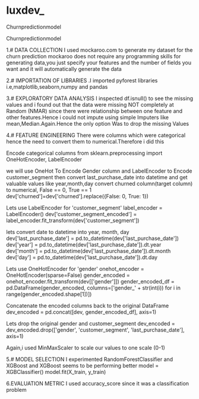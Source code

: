 # luxdev_
Churnpredictionmodel

Churnpredictionmodel

1.# DATA COLLECTION I used mockaroo.com to generate my dataset for the churn prediction mockaroo does not require any programming skills for generating data,you just specify your features and the number of fields you want and it will automatically generate the data

2.# IMPORTATION OF LIBRARIES .I imported pyforest libraries i.e,matplotlib,seaborn,numpy and pandas

3.# EXPLORATORY DATA ANALYSIS I inspected df.isnull() to see the missing values and i found out that the data were missing NOT completely at Random (NMAR) since there were relationship between one feature and other features.Hence i could not impute using simple Imputers like mean,Median.Again.Hence the only option Was to drop the missing Values

4.# FEATURE ENGINEERING There were columns which were categorical hence the need to convert them to numerical.Therefore i did this

Encode categorical columns
from sklearn.preprocessing import OneHotEncoder, LabelEncoder

we will use OneHot To Encode Gender column and LabelEncoder to Encode customer_segment then convert last_purchase_date into datetime and get valuable values like year,month,day
convert churned column(target column) to numerical, False == 0, True == 1
dev['churned']=dev['churned'].replace({False: 0, True: 1})

Lets use LabelEncoder for 'customer_segment'
label_encoder = LabelEncoder() dev['customer_segment_encoded'] = label_encoder.fit_transform(dev['customer_segment'])

lets convert date to datetime into year, month, day
dev['last_purchase_date'] = pd.to_datetime(dev['last_purchase_date']) dev['year'] = pd.to_datetime(dev['last_purchase_date']).dt.year dev['month'] = pd.to_datetime(dev['last_purchase_date']).dt.month dev['day'] = pd.to_datetime(dev['last_purchase_date']).dt.day

Lets use OneHotEncoder for 'gender'
onehot_encoder = OneHotEncoder(sparse=False) gender_encoded = onehot_encoder.fit_transform(dev[['gender']]) gender_encoded_df = pd.DataFrame(gender_encoded, columns=['gender_' + str(int(i)) for i in range(gender_encoded.shape[1])])

Concatenate the encoded columns back to the original DataFrame
dev_encoded = pd.concat([dev, gender_encoded_df], axis=1)

Lets drop the original gender and customer_segment
dev_encoded = dev_encoded.drop(['gender', 'customer_segment', 'last_purchase_date'], axis=1)

Again,i used MinMaxScaler to scale our values to one scale (0-1)

5.# MODEL SELECTION I experimented RandomForestClassifier and XGBoost and XGBoost seems to be performing better model = XGBClassifier() model.fit(X_train, y_train)

6.EVALUATION METRIC I used accuracy_score since it was a classification problem
